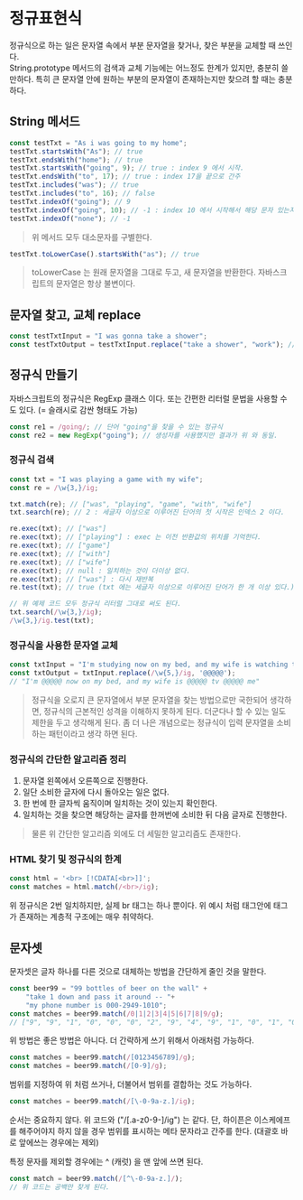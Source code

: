 # 정규표현식

정규식으로 하는 일은 문자열 속에서 부분 문자열을 찾거나, 찾은 부분을 교체할 때 쓰인다.\
String.prototype 메서드의 검색과 교체 기능에는 어느정도 한계가 있지만, 충분히 쓸만하다. 특히 큰 문자열 안에 원하는 부분의 문자열이 존재하는지만 찾으려 할 때는 충분하다.

## String 메서드

```js
const testTxt = "As i was going to my home";
testTxt.startsWith("As"); // true
testTxt.endsWith("home"); // true
testTxt.startsWith("going", 9); // true : index 9 에서 시작.
testTxt.endsWith("to", 17); // true : index 17을 끝으로 간주
testTxt.includes("was"); // true
testTxt.includes("to", 16); // false
testTxt.indexOf("going"); // 9
testTxt.indexOf("going", 10); // -1 : index 10 에서 시작해서 해당 문자 있는지 검색
testTxt.indexOf("none"); // -1
```
> 위 메서드 모두 대소문자를 구별한다.

```js
testTxt.toLowerCase().startsWith("as"); // true
```

> toLowerCase 는 원래 문자열을 그대로 두고, 새 문자열을 반환한다. 자바스크립트의 문자열은 항상 불변이다.

## 문자열 찾고, 교체 replace

```js
const testTxtInput = "I was gonna take a shower";
const testTxtOutput = testTxtInput.replace("take a shower", "work"); // "I was gonna work"
```

## 정규식 만들기

자바스크립트의 정규식은 RegExp 클래스 이다. 또는 간편한 리터럴 문법을 사용할 수 도 있다. (= 슬래시로 감싼 형태도 가능)

```js
const re1 = /going/; // 단어 "going"을 찾을 수 있는 정규식
const re2 = new RegExp("going"); // 생성자를 사용했지만 결과가 위 와 동일.
```

### 정규식 검색

```js
const txt = "I was playing a game with my wife";
const re = /\w{3,}/ig;

txt.match(re); // ["was", "playing", "game", "with", "wife"]
txt.search(re); // 2 : 세글자 이상으로 이루어진 단어의 첫 시작은 인덱스 2 이다.

re.exec(txt); // ["was"]
re.exec(txt); // ["playing"] : exec 는 이전 반환값의 위치를 기억한다.
re.exec(txt); // ["game"]
re.exec(txt); // ["with"]
re.exec(txt); // ["wife"]
re.exec(txt); // null : 일치하는 것이 더이상 없다.
re.exec(txt); // ["was"] : 다시 재반복
re.test(txt); // true (txt 에는 세글자 이상으로 이루어진 단어가 한 개 이상 있다.)

// 위 예제 코드 모두 정규식 리터럴 그대로 써도 된다.
txt.search(/\w{3,}/ig);
/\w{3,}/ig.test(txt);
```

### 정규식을 사용한 문자열 교체
```js
const txtInput = "I'm studying now on my bed, and my wife is watching tv beside me"
const txtOutput = txtInput.replace(/\w{5,}/ig, '@@@@@');
// "I'm @@@@@ now on my bed, and my wife is @@@@@ tv @@@@@ me"
```

> 정규식을 오로지 큰 문자열에서 부분 문자열을 찾는 방법으로만 국한되어 생각하면, 정규식의 근본적인 성격을 이해하지 못하게 된다. 더군다나 할 수 있는 일도 제한을 두고 생각해게 된다. 좀 더 나은 개념으로는 정규식이 입력 문자열을 소비하는 패턴이라고 생각 하면 된다.

### 정규식의 간단한 알고리즘 정리

1. 문자열 왼쪽에서 오른쪽으로 진행한다.
2. 일단 소비한 글자에 다시 돌아오는 일은 없다.
3. 한 번에 한 글자씩 움직이며 일치하는 것이 있는지 확인한다.
4. 일치하는 것을 찾으면 해당하는 글자를 한꺼번에 소비한 뒤 다음 글자로 진행한다.

> 물론 위 간단한 알고리즘 외에도 더 세밀한 알고리즘도 존재한다.

### HTML 찾기 및 정규식의 한계

```js
const html = '<br> [!CDATA[<br>]]';
const matches = html.match(/<br>/ig);
```

위 정규식은 2번 일치하지만, 실제 br 태그는 하나 뿐이다. 위 예시 처럼
태그안에 태그가 존재하는 계층적 구조에는 매우 취약하다.

## 문자셋

문자셋은 글자 하나를 다른 것으로 대체하는 방법을 간단하게 줄인 것을 말한다.

```js
const beer99 = "99 bottles of beer on the wall" +
    "take 1 down and pass it around -- "+
    "my phone number is 000-2949-1010";
const matches = beer99.match(/0|1|2|3|4|5|6|7|8|9/g);
// ["9", "9", "1", "0", "0", "0", "2", "9", "4", "9", "1", "0", "1", "0"]
```

위 방법은 좋은 방법은 아니다. 더 간략하게 쓰기 위해서 아래처럼 가능하다.

```js
const matches = beer99.match(/[0123456789]/g);
const matches = beer99.match(/[0-9]/g);
```

범위를 지정하여 위 처럼 쓰거나, 더불어서 범위를 결합하는 것도 가능하다.
```js
const matches = beer99.match(/[\-0-9a-z.]/ig);
```

순서는 중요하지 않다. 위 코드와 ("/[.a-z0-9\-]/ig") 는 같다. 단, 하이픈은 이스케에프를 해주어야지 하지 않을 경우 범위를 표시하는 메타 문자라고 간주를 한다. (대괄호 바로 앞에쓰는 경우에는 제외)

특정 문자를 제외할 경우에는 ^ (캐럿) 을 맨 앞에 쓰면 된다.

```js
const match = beer99.match(/[^\-0-9a-z.]/);
// 위 코드는 공백만 찾게 된다.
```


